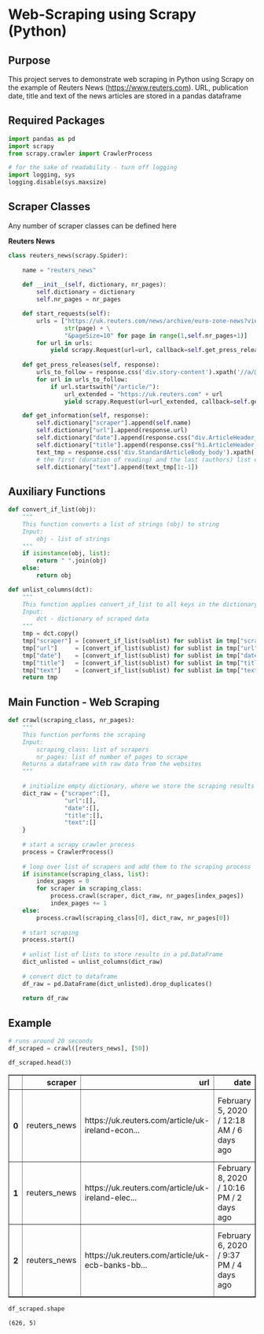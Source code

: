
# Web-Scraping using Scrapy (Python)

## Purpose
This project serves to demonstrate web scraping in Python using Scrapy on the example of Reuters News (https://www.reuters.com). URL, publication date, title and text of the news articles are stored in a pandas dataframe

## Required Packages


```python
import pandas as pd
import scrapy
from scrapy.crawler import CrawlerProcess

# for the sake of readability - turn off logging
import logging, sys
logging.disable(sys.maxsize)
```

## Scraper Classes
Any number of scraper classes can be defined here

**Reuters News**


```python
class reuters_news(scrapy.Spider):
    
    name = "reuters_news"
    
    def __init__(self, dictionary, nr_pages):
        self.dictionary = dictionary
        self.nr_pages = nr_pages

    def start_requests(self):
        urls = ["https://uk.reuters.com/news/archive/euro-zone-news?view=page&page=" + \
                str(page) + \
                "&pageSize=10" for page in range(1,self.nr_pages+1)]
        for url in urls:
            yield scrapy.Request(url=url, callback=self.get_press_releases)
        
    def get_press_releases(self, response):
        urls_to_follow = response.css('div.story-content').xpath('//a/@href').extract()
        for url in urls_to_follow:
            if url.startswith("/article/"):
                url_extended = "https://uk.reuters.com" + url
                yield scrapy.Request(url=url_extended, callback=self.get_information)

    def get_information(self, response):
        self.dictionary["scraper"].append(self.name)
        self.dictionary["url"].append(response.url)
        self.dictionary["date"].append(response.css("div.ArticleHeader_date ::text").extract())
        self.dictionary["title"].append(response.css("h1.ArticleHeader_headline ::text").extract())
        text_tmp = response.css('div.StandardArticleBody_body').xpath('//p/text()').extract()
        # the first (duration of reading) and the last (authors) list element are not useful
        self.dictionary["text"].append(text_tmp[1:-1])
```

## Auxiliary Functions


```python
def convert_if_list(obj):
    """
    This function converts a list of strings (obj) to string
    Input:
        obj - list of strings
    """
    if isinstance(obj, list):
        return " ".join(obj)
    else:
        return obj
```


```python
def unlist_columns(dct):
    """
    This function applies convert_if_list to all keys in the dictionary
    Input:
        dct - dictionary of scraped data
    """
    tmp = dct.copy()
    tmp["scraper"] = [convert_if_list(sublist) for sublist in tmp["scraper"]]
    tmp["url"]     = [convert_if_list(sublist) for sublist in tmp["url"]]
    tmp["date"]    = [convert_if_list(sublist) for sublist in tmp["date"]]
    tmp["title"]   = [convert_if_list(sublist) for sublist in tmp["title"]]
    tmp["text"]    = [convert_if_list(sublist) for sublist in tmp["text"]]
    return tmp
```

## Main Function - Web Scraping


```python
def crawl(scraping_class, nr_pages):
    """
    This function performs the scraping
    Input:
        scraping_class: list of scrapers
        nr_pages: list of number of pages to scrape
    Returns a dataframe with raw data from the websites
    """
    
    # initialize empty dictionary, where we store the scraping results
    dict_raw = {"scraper":[], 
                "url":[], 
                "date":[], 
                "title":[], 
                "text":[]
    }
        
    # start a scrapy crawler process
    process = CrawlerProcess()
    
    # loop over list of scrapers and add them to the scraping process
    if isinstance(scraping_class, list):
        index_pages = 0
        for scraper in scraping_class:
            process.crawl(scraper, dict_raw, nr_pages[index_pages])
            index_pages += 1
    else:
        process.crawl(scraping_class[0], dict_raw, nr_pages[0])
    
    # start scraping
    process.start()
    
    # unlist list of lists to store results in a pd.DataFrame
    dict_unlisted = unlist_columns(dict_raw)
    
    # convert dict to dataframe 
    df_raw = pd.DataFrame(dict_unlisted).drop_duplicates()
    
    return df_raw
```

## Example


```python
# runs around 20 seconds
df_scraped = crawl([reuters_news], [50])
```


```python
df_scraped.head(3)
```




<div>
<table border="1" class="dataframe">
  <thead>
    <tr style="text-align: right;">
      <th></th>
      <th>scraper</th>
      <th>url</th>
      <th>date</th>
      <th>title</th>
      <th>text</th>
    </tr>
  </thead>
  <tbody>
    <tr>
      <th>0</th>
      <td>reuters_news</td>
      <td>https://uk.reuters.com/article/uk-ireland-econ...</td>
      <td>February 5, 2020 /  12:18 AM / 6 days ago</td>
      <td>Irish consumer sentiment climbs to six-month high</td>
      <td>DUBLIN (Reuters) - Irish consumer sentiment hi...</td>
    </tr>
    <tr>
      <th>1</th>
      <td>reuters_news</td>
      <td>https://uk.reuters.com/article/uk-ireland-elec...</td>
      <td>February 8, 2020 /  10:16 PM / 2 days ago</td>
      <td>Near tie between three main parties in Irish e...</td>
      <td>DUBLIN (Reuters) - An Irish national election ...</td>
    </tr>
    <tr>
      <th>2</th>
      <td>reuters_news</td>
      <td>https://uk.reuters.com/article/uk-ecb-banks-bb...</td>
      <td>February 6, 2020 /  9:37 PM / 4 days ago</td>
      <td>ECB's de Guindos says BBVA spying case has no ...</td>
      <td>MADRID (Reuters) - European Central Bank Vicep...</td>
    </tr>
  </tbody>
</table>
</div>




```python
df_scraped.shape
```




    (626, 5)


